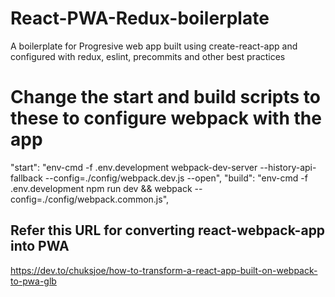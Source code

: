 # React-PWA-Redux-boilerplate

A boilerplate for Progresive web app built using create-react-app and configured with redux, eslint, precommits and other best practices

# Change the start and build scripts to these to configure webpack with the app

"start": "env-cmd -f .env.development webpack-dev-server --history-api-fallback --config=./config/webpack.dev.js --open",
"build": "env-cmd -f .env.development npm run dev && webpack --config=./config/webpack.common.js",

## Refer this URL for converting react-webpack-app into PWA

https://dev.to/chuksjoe/how-to-transform-a-react-app-built-on-webpack-to-pwa-glb
